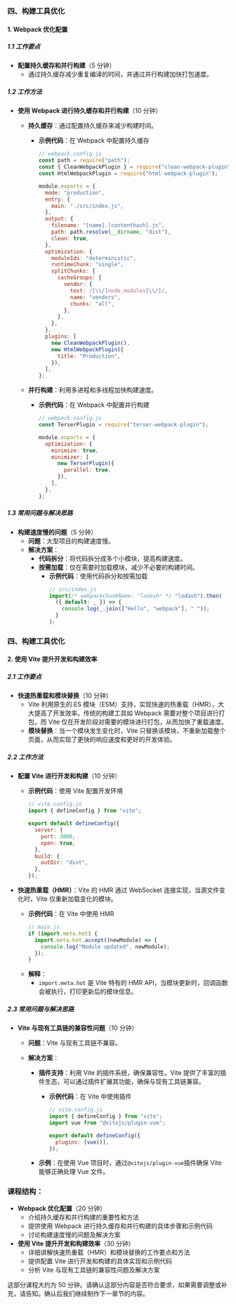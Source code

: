 ### 四、构建工具优化

#### 1. Webpack 优化配置

##### 1.1 工作要点

- **配置持久缓存和并行构建**（5 分钟）
  - 通过持久缓存减少重复编译的时间，并通过并行构建加快打包速度。

##### 1.2 工作方法

- **使用 Webpack 进行持久缓存和并行构建**（10 分钟）

  - **持久缓存**：通过配置持久缓存来减少构建时间。

    - **示例代码**：在 Webpack 中配置持久缓存

      ```javascript
      // webpack.config.js
      const path = require("path");
      const { CleanWebpackPlugin } = require("clean-webpack-plugin");
      const HtmlWebpackPlugin = require("html-webpack-plugin");

      module.exports = {
        mode: "production",
        entry: {
          main: "./src/index.js",
        },
        output: {
          filename: "[name].[contenthash].js",
          path: path.resolve(__dirname, "dist"),
          clean: true,
        },
        optimization: {
          moduleIds: "deterministic",
          runtimeChunk: "single",
          splitChunks: {
            cacheGroups: {
              vendor: {
                test: /[\\/]node_modules[\\/]/,
                name: "vendors",
                chunks: "all",
              },
            },
          },
        },
        plugins: [
          new CleanWebpackPlugin(),
          new HtmlWebpackPlugin({
            title: "Production",
          }),
        ],
      };
      ```

  - **并行构建**：利用多进程和多线程加快构建速度。

    - **示例代码**：在 Webpack 中配置并行构建

      ```javascript
      // webpack.config.js
      const TerserPlugin = require("terser-webpack-plugin");

      module.exports = {
        optimization: {
          minimize: true,
          minimizer: [
            new TerserPlugin({
              parallel: true,
            }),
          ],
        },
      };
      ```

##### 1.3 常用问题与解决思路

- **构建速度慢的问题**（5 分钟）
  - **问题**：大型项目的构建速度慢。
  - **解决方案**：
    - **代码拆分**：将代码拆分成多个小模块，提高构建速度。
    - **按需加载**：仅在需要时加载模块，减少不必要的构建时间。
      - **示例代码**：使用代码拆分和按需加载
        ```javascript
        // src/index.js
        import(/* webpackChunkName: "lodash" */ "lodash").then(
          ({ default: _ }) => {
            console.log(_.join(["Hello", "webpack"], " "));
          }
        );
        ```

### 四、构建工具优化

#### 2. 使用 Vite 提升开发和构建效率

##### 2.1 工作要点

- **快速热重载和模块替换**（10 分钟）
  - Vite 利用原生的 ES 模块（ESM）支持，实现快速的热重载（HMR），大大提高了开发效率。传统的构建工具如 Webpack 需要对整个项目进行打包，而 Vite 仅在开发阶段对需要的模块进行打包，从而加快了重载速度。
  - **模块替换**：当一个模块发生变化时，Vite 只替换该模块，不重新加载整个页面，从而实现了更快的响应速度和更好的开发体验。

##### 2.2 工作方法

- **配置 Vite 进行开发和构建**（10 分钟）

  - **示例代码**：使用 Vite 配置开发环境

    ```javascript
    // vite.config.js
    import { defineConfig } from "vite";

    export default defineConfig({
      server: {
        port: 3000,
        open: true,
      },
      build: {
        outDir: "dist",
      },
    });
    ```

- **快速热重载（HMR）**：Vite 的 HMR 通过 WebSocket 连接实现，当源文件变化时，Vite 仅重新加载变化的模块。
  - **示例代码**：在 Vite 中使用 HMR
    ```javascript
    // main.js
    if (import.meta.hot) {
      import.meta.hot.accept((newModule) => {
        console.log("Module updated", newModule);
      });
    }
    ```
  - **解释**：
    - `import.meta.hot` 是 Vite 特有的 HMR API，当模块更新时，回调函数会被执行，打印更新后的模块信息。

##### 2.3 常用问题与解决思路

- **Vite 与现有工具链的兼容性问题**（10 分钟）

  - **问题**：Vite 与现有工具链不兼容。
  - **解决方案**：

    - **插件支持**：利用 Vite 的插件系统，确保兼容性。Vite 提供了丰富的插件生态，可以通过插件扩展其功能，确保与现有工具链兼容。

      - **示例代码**：在 Vite 中使用插件

        ```javascript
        // vite.config.js
        import { defineConfig } from "vite";
        import vue from "@vitejs/plugin-vue";

        export default defineConfig({
          plugins: [vue()],
        });
        ```

    - **示例**：在使用 Vue 项目时，通过`@vitejs/plugin-vue`插件确保 Vite 能够正确处理 Vue 文件。

### 课程结构：

- **Webpack 优化配置**（20 分钟）
  - 介绍持久缓存和并行构建的重要性和方法
  - 提供使用 Webpack 进行持久缓存和并行构建的具体步骤和示例代码
  - 讨论构建速度慢的问题及解决方案
- **使用 Vite 提升开发和构建效率**（30 分钟）
  - 详细讲解快速热重载（HMR）和模块替换的工作要点和方法
  - 提供配置 Vite 进行开发和构建的具体实现和示例代码
  - 分析 Vite 与现有工具链的兼容性问题及解决方案

这部分课程大约为 50 分钟。请确认这部分内容是否符合要求，如果需要调整或补充，请告知。确认后我们继续制作下一章节的内容。
